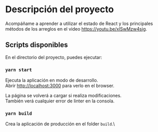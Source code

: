 # Descripción del proyecto

Acompáñame a aprender a utilizar el estado de React y los principales métodos de los arreglos en el video  https://youtu.be/xlSwMzw4sig.

## Scripts disponibles

En el directorio del proyecto, puedes ejecutar:

### `yarn start`

Ejecuta la aplicación en modo de desarrollo. \
Abrir [http://localhost:3000](http://localhost:3000) para verlo en el browser.

La página se volverá a cargar si realiza modificaciones. \
También verá cualquier error de linter en la consola.

### `yarn build`

Crea la aplicación de producción en el folder `build`.\
